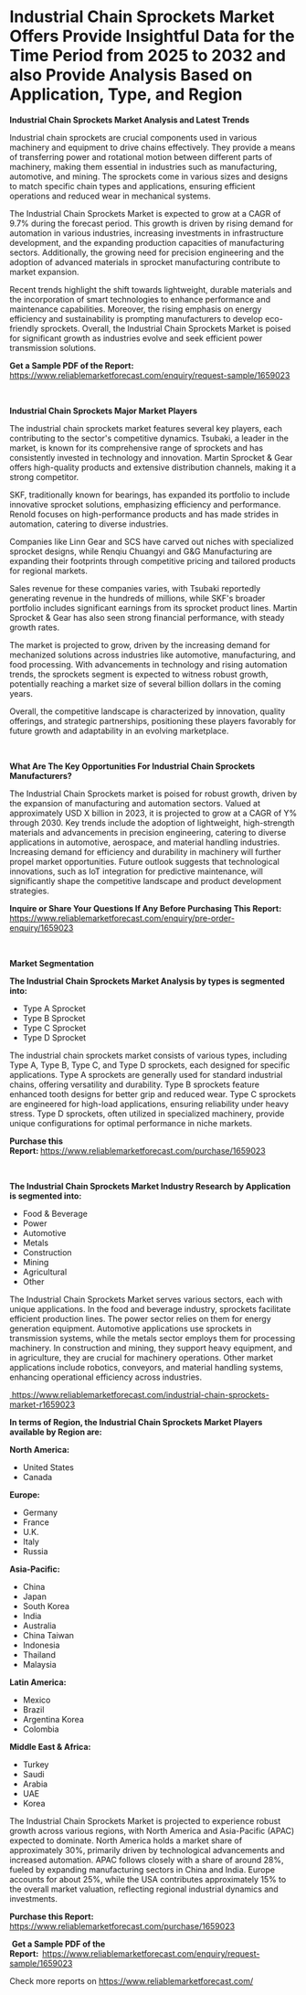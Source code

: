 <p><h1>Industrial Chain Sprockets Market Offers Provide Insightful Data for the Time Period from 2025 to 2032 and also Provide Analysis Based on Application, Type, and Region</h1></p><p><strong>Industrial Chain Sprockets Market Analysis and Latest Trends</strong></p>
<p><p>Industrial chain sprockets are crucial components used in various machinery and equipment to drive chains effectively. They provide a means of transferring power and rotational motion between different parts of machinery, making them essential in industries such as manufacturing, automotive, and mining. The sprockets come in various sizes and designs to match specific chain types and applications, ensuring efficient operations and reduced wear in mechanical systems.</p><p>The Industrial Chain Sprockets Market is expected to grow at a CAGR of 9.7% during the forecast period. This growth is driven by rising demand for automation in various industries, increasing investments in infrastructure development, and the expanding production capacities of manufacturing sectors. Additionally, the growing need for precision engineering and the adoption of advanced materials in sprocket manufacturing contribute to market expansion. </p><p>Recent trends highlight the shift towards lightweight, durable materials and the incorporation of smart technologies to enhance performance and maintenance capabilities. Moreover, the rising emphasis on energy efficiency and sustainability is prompting manufacturers to develop eco-friendly sprockets. Overall, the Industrial Chain Sprockets Market is poised for significant growth as industries evolve and seek efficient power transmission solutions.</p></p>
<p><strong>Get a Sample PDF of the Report:&nbsp;</strong> <a href="https://www.reliablemarketforecast.com/enquiry/request-sample/1659023?utm_campaign=2316&utm_medium=2&utm_source=Github&utm_content=ia&utm_term=08042025&utm_id=industrial-chain-sprockets">https://www.reliablemarketforecast.com/enquiry/request-sample/1659023</a></p>
<p>&nbsp;</p>
<p><strong>Industrial Chain Sprockets Major Market Players</strong></p>
<p><p>The industrial chain sprockets market features several key players, each contributing to the sector's competitive dynamics. Tsubaki, a leader in the market, is known for its comprehensive range of sprockets and has consistently invested in technology and innovation. Martin Sprocket & Gear offers high-quality products and extensive distribution channels, making it a strong competitor. </p><p>SKF, traditionally known for bearings, has expanded its portfolio to include innovative sprocket solutions, emphasizing efficiency and performance. Renold focuses on high-performance products and has made strides in automation, catering to diverse industries. </p><p>Companies like Linn Gear and SCS have carved out niches with specialized sprocket designs, while Renqiu Chuangyi and G&G Manufacturing are expanding their footprints through competitive pricing and tailored products for regional markets. </p><p>Sales revenue for these companies varies, with Tsubaki reportedly generating revenue in the hundreds of millions, while SKF's broader portfolio includes significant earnings from its sprocket product lines. Martin Sprocket & Gear has also seen strong financial performance, with steady growth rates.</p><p>The market is projected to grow, driven by the increasing demand for mechanized solutions across industries like automotive, manufacturing, and food processing. With advancements in technology and rising automation trends, the sprockets segment is expected to witness robust growth, potentially reaching a market size of several billion dollars in the coming years.</p><p>Overall, the competitive landscape is characterized by innovation, quality offerings, and strategic partnerships, positioning these players favorably for future growth and adaptability in an evolving marketplace.</p></p>
<p>&nbsp;</p>
<p><strong>What Are The Key Opportunities For Industrial Chain Sprockets Manufacturers?</strong></p>
<p><p>The Industrial Chain Sprockets market is poised for robust growth, driven by the expansion of manufacturing and automation sectors. Valued at approximately USD X billion in 2023, it is projected to grow at a CAGR of Y% through 2030. Key trends include the adoption of lightweight, high-strength materials and advancements in precision engineering, catering to diverse applications in automotive, aerospace, and material handling industries. Increasing demand for efficiency and durability in machinery will further propel market opportunities. Future outlook suggests that technological innovations, such as IoT integration for predictive maintenance, will significantly shape the competitive landscape and product development strategies.</p></p>
<p><strong>Inquire or Share Your Questions If Any Before Purchasing This Report:</strong> <a href="https://www.reliablemarketforecast.com/enquiry/pre-order-enquiry/1659023?utm_campaign=2316&utm_medium=2&utm_source=Github&utm_content=ia&utm_term=08042025&utm_id=industrial-chain-sprockets">https://www.reliablemarketforecast.com/enquiry/pre-order-enquiry/1659023</a></p>
<p>&nbsp;</p>
<p><strong>Market Segmentation</strong></p>
<p><strong>The Industrial Chain Sprockets Market Analysis by types is segmented into:</strong></p>
<p><ul><li>Type A Sprocket</li><li>Type B Sprocket</li><li>Type C Sprocket</li><li>Type D Sprocket</li></ul></p>
<p><p>The industrial chain sprockets market consists of various types, including Type A, Type B, Type C, and Type D sprockets, each designed for specific applications. Type A sprockets are generally used for standard industrial chains, offering versatility and durability. Type B sprockets feature enhanced tooth designs for better grip and reduced wear. Type C sprockets are engineered for high-load applications, ensuring reliability under heavy stress. Type D sprockets, often utilized in specialized machinery, provide unique configurations for optimal performance in niche markets.</p></p>
<p><strong>Purchase this Report:&nbsp;</strong><a href="https://www.reliablemarketforecast.com/purchase/1659023?utm_campaign=2316&utm_medium=2&utm_source=Github&utm_content=ia&utm_term=08042025&utm_id=industrial-chain-sprockets">https://www.reliablemarketforecast.com/purchase/1659023</a></p>
<p>&nbsp;</p>
<p><strong>The Industrial Chain Sprockets Market Industry Research by Application is segmented into:</strong></p>
<p><ul><li>Food & Beverage</li><li>Power</li><li>Automotive</li><li>Metals</li><li>Construction</li><li>Mining</li><li>Agricultural</li><li>Other</li></ul></p>
<p><p>The Industrial Chain Sprockets Market serves various sectors, each with unique applications. In the food and beverage industry, sprockets facilitate efficient production lines. The power sector relies on them for energy generation equipment. Automotive applications use sprockets in transmission systems, while the metals sector employs them for processing machinery. In construction and mining, they support heavy equipment, and in agriculture, they are crucial for machinery operations. Other market applications include robotics, conveyors, and material handling systems, enhancing operational efficiency across industries.</p></p>
<p><a href="https://www.reliablemarketforecast.com/industrial-chain-sprockets-market-r1659023?utm_campaign=2316&utm_medium=2&utm_source=Github&utm_content=ia&utm_term=08042025&utm_id=industrial-chain-sprockets">&nbsp;https://www.reliablemarketforecast.com/industrial-chain-sprockets-market-r1659023</a></p>
<p><strong>In terms of Region, the Industrial Chain Sprockets Market Players available by Region are:</strong></p>
<p>
    <p> <strong> North America: </strong>
        <ul>
            <li>United States</li>
            <li>Canada</li>
        </ul>
        </p> 
    <p> <strong> Europe: </strong>
        <ul>
            <li>Germany</li>
            <li>France</li>
            <li>U.K.</li>
            <li>Italy</li>
            <li>Russia</li>
        </ul>
        </p> 
    <p> <strong> Asia-Pacific: </strong>
        <ul>
            <li>China</li>
            <li>Japan</li>
            <li>South Korea</li>
            <li>India</li>
            <li>Australia</li>
            <li>China Taiwan</li>
            <li>Indonesia</li>
            <li>Thailand</li>
            <li>Malaysia</li>
        </ul>
        </p> 
    <p> <strong> Latin America: </strong>
        <ul>
            <li>Mexico</li>
            <li>Brazil</li>
            <li>Argentina Korea</li>
            <li>Colombia</li>
        </ul>
        </p> 
    <p> <strong> Middle East & Africa: </strong>
        <ul>
            <li>Turkey</li>
            <li>Saudi</li>
            <li>Arabia</li>
            <li>UAE</li>
            <li>Korea</li>
        </ul>
    </p>
    </p>
<p><p>The Industrial Chain Sprockets Market is projected to experience robust growth across various regions, with North America and Asia-Pacific (APAC) expected to dominate. North America holds a market share of approximately 30%, primarily driven by technological advancements and increased automation. APAC follows closely with a share of around 28%, fueled by expanding manufacturing sectors in China and India. Europe accounts for about 25%, while the USA contributes approximately 15% to the overall market valuation, reflecting regional industrial dynamics and investments.</p></p>
<p><strong>Purchase this Report: </strong><a href="https://www.reliablemarketforecast.com/purchase/1659023?utm_campaign=2316&utm_medium=2&utm_source=Github&utm_content=ia&utm_term=08042025&utm_id=industrial-chain-sprockets">https://www.reliablemarketforecast.com/purchase/1659023</a></p>
<p>&nbsp;<strong>Get a Sample PDF of the Report:&nbsp;&nbsp;</strong><a href="https://www.reliablemarketforecast.com/enquiry/request-sample/1659023?utm_campaign=2316&utm_medium=2&utm_source=Github&utm_content=ia&utm_term=08042025&utm_id=industrial-chain-sprockets">https://www.reliablemarketforecast.com/enquiry/request-sample/1659023</a></p>
<p><strong></strong></p>
<p>Check more reports on <a href="https://www.reliablemarketforecast.com/?utm_campaign=2316&utm_medium=2&utm_source=Github&utm_content=ia&utm_term=08042025&utm_id=industrial-chain-sprockets">https://www.reliablemarketforecast.com/</a></p>
